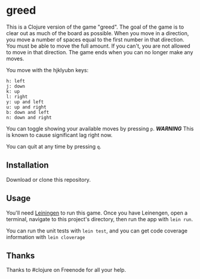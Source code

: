 # greed

This is a Clojure version of the game "greed". The goal of the game is to clear out
as much of the board as possible. When you move in a direction, you move a number
of spaces equal to the first number in that direction. You must be able to move the
full amount. If you can't, you are not allowed to move in that direction. The game
ends when you can no longer make any moves.

You move with the hjklyubn keys:
```
h: left
j: down
k: up
l: right
y: up and left
u: up and right
b: down and left
n: down and right
```

You can toggle showing your available moves by pressing `p`. ***WARNING*** This is known to cause significant lag right now.

You can quit at any time by pressing `q`.

## Installation

Download or clone this repository.

## Usage

You'll need [Leiningen](http://leiningen.org) to run this game. Once you have Leinengen, open a terminal, navigate to this project's directory, then run the app with `lein run`.

You can run the unit tests with `lein test`, and you can get code coverage information with `lein cloverage`

## Thanks

Thanks to #clojure on Freenode for all your help.
